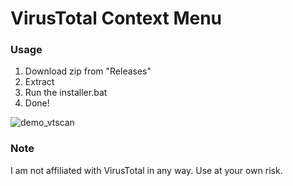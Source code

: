 # VirusTotal Context Menu
### Usage
1. Download zip from "Releases"
2. Extract
3. Run the installer.bat
4. Done!




![demo_vtscan](https://github.com/user-attachments/assets/0b534ae0-8dfc-438d-8973-5f3e487ed884)




### Note
I am not affiliated with VirusTotal in any way. Use at your own risk.
